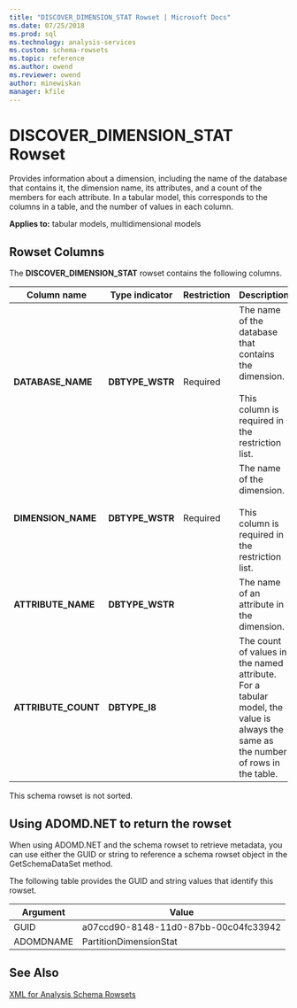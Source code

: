 ```yaml
---
title: "DISCOVER_DIMENSION_STAT Rowset | Microsoft Docs"
ms.date: 07/25/2018
ms.prod: sql
ms.technology: analysis-services
ms.custom: schema-rowsets
ms.topic: reference
ms.author: owend
ms.reviewer: owend
author: minewiskan
manager: kfile
---
```

# DISCOVER_DIMENSION_STAT Rowset

  Provides information about a dimension, including the name of the database that contains it, the dimension name, its attributes, and a count of the members for each attribute. In a tabular model, this corresponds to the columns in a table, and the number of values in each column.  
  
 **Applies to:** tabular models, multidimensional models  
  
## Rowset Columns  
 The **DISCOVER_DIMENSION_STAT** rowset contains the following columns.  
  
|Column name|Type indicator|Restriction|Description|  
|-----------------|--------------------|-----------------|-----------------|  
|**DATABASE_NAME**|**DBTYPE_WSTR**|Required|The name of the database that contains the dimension.<br /><br /> This column is required in the restriction list.|  
|**DIMENSION_NAME**|**DBTYPE_WSTR**|Required|The name of the dimension.<br /><br /> This column is required in the restriction list.|  
|**ATTRIBUTE_NAME**|**DBTYPE_WSTR**||The name of an attribute in the dimension.|  
|**ATTRIBUTE_COUNT**|**DBTYPE_I8**||The count of values in the named attribute. For a tabular model, the value is always the same as the number of rows in the table.|  
  
 This schema rowset is not sorted.  
  
## Using ADOMD.NET to return the rowset  
 When using ADOMD.NET and the schema rowset to retrieve metadata, you can use either the GUID or string to reference a schema rowset object in the GetSchemaDataSet method.
  
 The following table provides the GUID and string values that identify this rowset.  
  
|Argument|Value|  
|--------------|-----------|  
|GUID|a07ccd90-8148-11d0-87bb-00c04fc33942|  
|ADOMDNAME|PartitionDimensionStat|  
  
## See Also  
 [XML for Analysis Schema Rowsets](xml-for-analysis-schema-rowsets.md)  
  
  
